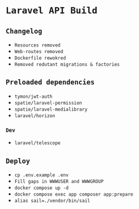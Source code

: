 # `Laravel API Build`

## `Changelog`
- `Resources removed`
- `Web-routes removed`
- `Dockerfile rewokred`
- `Removed redutant migrations & factories`

## `Preloaded dependencies`
- `tymon/jwt-auth`
- `spatie/laravel-permission`
- `spatie/laravel-medialibrary`
- `laravel/horizon`
### `Dev`
- `laravel/telescope`

## `Deploy`

- `cp .env.example .env`
- `Fill gaps in WWWUSER and WWWGROUP`
- `docker compose up -d`
- `docker compose exec app composer app:prepare`
- `alias sail=./vendor/bin/sail`
